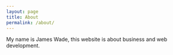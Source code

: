 ```yaml
---
layout: page
title: About
permalink: /about/
---
```


My name is James Wade, this website is about business and web development.